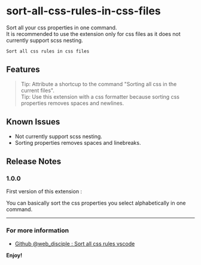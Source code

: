 # sort-all-css-rules-in-css-files

Sort all your css properties in one command.  
It is recommended to use the extension only for css files as it does not currently support scss nesting.

```Sort all css rules in css files```

## Features
<!-- \!\[feature X\]\(images/feature-x.png\) -->

> Tip: Attribute a shortcup to the command "Sorting all css in the current files".  
> Tip: Use this extension with a css formatter because sorting css properties removes spaces and newlines.

## Known Issues

- Not currently support scss nesting.  
- Sorting properties removes spaces and linebreaks.

## Release Notes

### 1.0.0
First version of this extension :

You can basically sort the css properties you select alphabetically in one command.

-----------------------------------------------------------------------------------------------------------

### For more information

* [Github @web_disciple : Sort all css rules vscode](https://github.com/web-disciple/sort-all-css-rules-vscode)

**Enjoy!**
